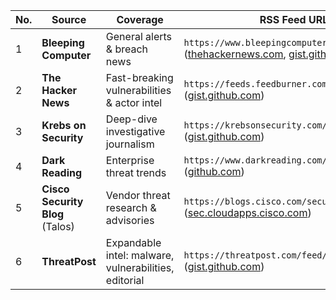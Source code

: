 | No. | Source                          | Coverage                                              | RSS Feed URL                                                                            |
| --- | ------------------------------- | ----------------------------------------------------- | --------------------------------------------------------------------------------------- |
| 1   | **Bleeping Computer**           | General alerts & breach news                          | `https://www.bleepingcomputer.com/feed/` ([thehackernews.com][1], [gist.github.com][2]) |
| 2   | **The Hacker News**             | Fast-breaking vulnerabilities & actor intel           | `https://feeds.feedburner.com/TheHackersNews` ([gist.github.com][2])                    |
| 3   | **Krebs on Security**           | Deep-dive investigative journalism                    | `https://krebsonsecurity.com/feed/` ([gist.github.com][2])                              |
| 4   | **Dark Reading**                | Enterprise threat trends                              | `https://www.darkreading.com/rss/all.xml` ([github.com][3])                             |
| 5   | **Cisco Security Blog** (Talos) | Vendor threat research & advisories                   | `https://blogs.cisco.com/security/feed` ([sec.cloudapps.cisco.com][4])                  |
| 6   | **ThreatPost**                  | Expandable intel: malware, vulnerabilities, editorial | `https://threatpost.com/feed/` ([gist.github.com][5])                                   |

[1]: https://thehackernews.com/search/label/Rss%20feeds%7Chttps%3A?utm_source=chatgpt.com "Rss feeds|https: — Latest News, Reports & Analysis"
[2]: https://gist.github.com/christophetd/495762323f1e3d2b5f7b53a5cf823ac1?utm_source=chatgpt.com "My Feedly RSS subscriptions - GitHub Gist"
[3]: https://github.com/thehappydinoa/awesome-threat-intel-rss?utm_source=chatgpt.com "Awesome Threat Intel RSS Feeds - GitHub"
[4]: https://sec.cloudapps.cisco.com/security/center/rss.x?i=44&utm_source=chatgpt.com "Cisco Security RSS Feeds"
[5]: https://gist.github.com/sathwikv143/ca4d98330bfadceef2f23f6324bd614e?utm_source=chatgpt.com "Cyber Sec News Feeds - GitHub Gist"
